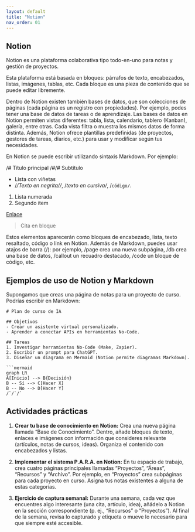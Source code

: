 ```yaml
---
layout: default
title: "Notion"
nav_order: 01
---
```


## Notion

Notion es una plataforma colaborativa tipo todo-en-uno para notas y gestión de proyectos.

Esta plataforma está basada en bloques: párrafos de texto, encabezados, listas, imágenes, tablas, etc. Cada bloque es una pieza de contenido que se puede editar libremente.

Dentro de Notion existen también bases de datos, que son colecciones de páginas (cada página es un registro con propiedades). Por ejemplo, podes tener una base de datos de tareas o de aprendizaje. Las bases de datos en Notion permiten vistas diferentes: tabla, lista, calendario, tablero (Kanban), galería, entre otras. Cada vista filtra o muestra los mismos datos de forma distinta. Además, Notion ofrece plantillas predefinidas (de proyectos, gestores de tareas, diarios, etc.) para usar y modificar según tus necesidades. 

En Notion se puede escribir utilizando sintaxis Markdown. Por ejemplo:

/# Título principal
/#/# Subtítulo

- Lista con viñetas
- /*/*Texto en negrita/*/*, /*texto en cursiva/*, /`código/`.

1. Lista numerada
2. Segundo ítem

[Enlace](https://example.com)
> Cita en bloque

Estos elementos aparecerán como bloques de encabezado, lista, texto resaltado, código o link en Notion. Además de Markdown, puedes usar atajos de barra (/): por ejemplo, /page crea una nueva subpágina, /db crea una base de datos, /callout un recuadro destacado, /code un bloque de código, etc.

## Ejemplos de uso de Notion y Markdown

Supongamos que creas una página de notas para un proyecto de curso. Podrías escribir en Markdown:

```none
# Plan de curso de IA

## Objetivos
- Crear un asistente virtual personalizado.
- Aprender a conectar APIs en herramientas No-Code.

## Tareas
1. Investigar herramientas No-Code (Make, Zapier).
2. Escribir un prompt para ChatGPT.
3. Diseñar un diagrama en Mermaid (Notion permite diagramas Markdown).

```mermaid
graph LR
A[Inicio] --> B{Decisión}
B -- Sí --> C[Hacer X]
B -- No --> D[Hacer Y]
/`/`/`
```

## Actividades prácticas

1. **Crear tu base de conocimiento en Notion:** Crea una nueva página llamada “Base de Conocimiento”. Dentro, añade bloques de texto, enlaces e imágenes con información que consideres relevante (artículos, notas de cursos, ideas). Organiza el contenido con encabezados y listas.  

2. **Implementar el sistema P.A.R.A. en Notion:** En tu espacio de trabajo, crea cuatro páginas principales llamadas “Proyectos”, “Áreas”, “Recursos” y “Archivo”. Por ejemplo, en “Proyectos” crea subpáginas para cada proyecto en curso. Asigna tus notas existentes a alguna de estas categorías.  

3. **Ejercicio de captura semanal:** Durante una semana, cada vez que encuentres algo interesante (una cita, artículo, idea), añádelo a Notion en la sección correspondiente (p. ej., “Recursos” o “Proyectos”). Al final de la semana, revisa lo capturado y etiqueta o mueve lo necesario para que siempre esté accesible.